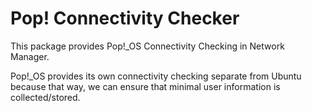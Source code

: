 # Pop! Connectivity Checker

This package provides Pop!_OS Connectivity Checking in Network Manager. 

Pop!_OS provides its own connectivity checking separate from Ubuntu because 
that way, we can ensure that minimal user information is collected/stored. 